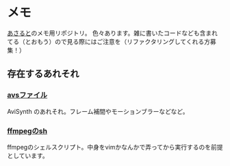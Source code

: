 # メモ

[あさると](https://twitter.com/SzlyNe_)のメモ用リポジトリ。  
色々あります。雑に書いたコードなども含まれてる（とおもう）ので見る際にはご注意を（リファクタリングしてくれる方募集！）

## 存在するあれそれ

### [avsファイル](./avs)
AviSynth のあれそれ。フレーム補間やモーションブラーなどなど。

### [ffmpegのsh](./ffmpeg)
ffmpegのシェルスクリプト。中身をvimかなんかで弄ってから実行するのを前提としています。
